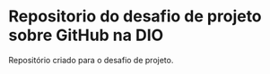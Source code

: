 # Repositorio do desafio de projeto sobre GitHub na DIO
Repositório criado para o desafio de projeto.

